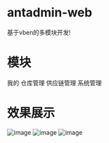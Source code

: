 # antadmin-web
基于vben的多模块开发!

# 模块
我的
仓库管理
供应链管理
系统管理

# 效果展示
![image](https://github.com/aganstudio/antadmin-web/assets/6250675/666ef0c1-22db-4663-b39f-4ccde6087e37)
![image](https://github.com/aganstudio/antadmin-web/assets/6250675/4e11654e-c73b-4db2-9d32-b6c54b01a058)
![image](https://github.com/aganstudio/antadmin-web/assets/6250675/66213b80-48ac-41ea-b957-ded874d82076)

